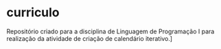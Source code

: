 # curriculo
Repositório criado para a disciplina de Linguagem de Programação I para realização da atividade de criação de calendário iterativo.]
